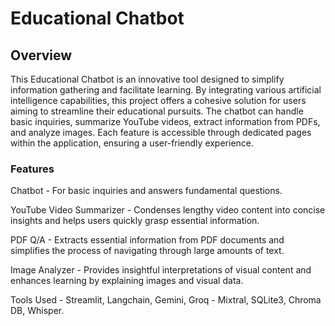 # Educational Chatbot

## Overview

This Educational Chatbot is an innovative tool designed to simplify information gathering and facilitate learning. By integrating various artificial intelligence capabilities, this project offers a cohesive solution for users aiming to streamline their educational pursuits. The chatbot can handle basic inquiries, summarize YouTube videos, extract information from PDFs, and analyze images. Each feature is accessible through dedicated pages within the application, ensuring a user-friendly experience.

### Features

Chatbot - For basic inquiries and answers fundamental questions.

YouTube Video Summarizer - Condenses lengthy video content into concise insights and helps users quickly grasp essential information.

PDF Q/A - Extracts essential information from PDF documents and simplifies the process of navigating through large amounts of text.

Image Analyzer - Provides insightful interpretations of visual content and enhances learning by explaining images and visual data.

Tools Used - Streamlit, Langchain, Gemini, Groq - Mixtral, SQLite3, Chroma DB, Whisper.
